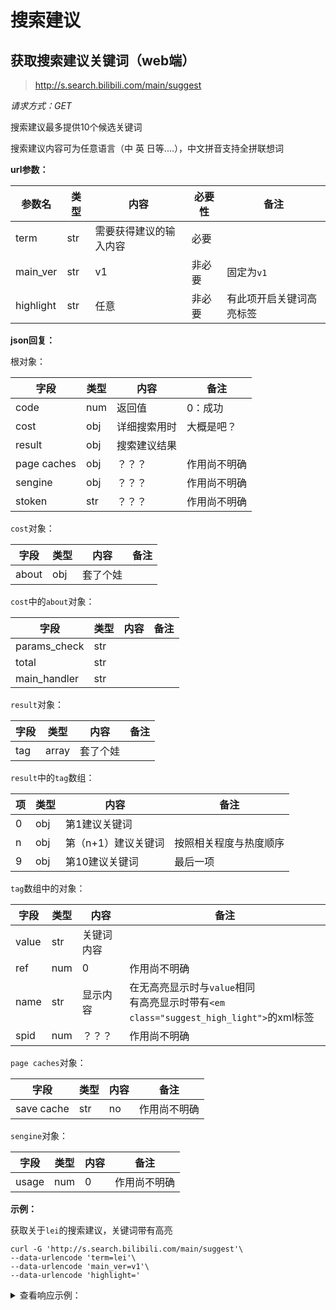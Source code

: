 # 搜索建议

## 获取搜索建议关键词（web端）

> http://s.search.bilibili.com/main/suggest

*请求方式：GET*

搜索建议最多提供10个候选关键词

搜索建议内容可为任意语言（中 英 日等....），中文拼音支持全拼联想词

**url参数：**

| 参数名    | 类型 | 内容                   | 必要性 | 备注                     |
| --------- | ---- | ---------------------- | ------ | ------------------------ |
| term      | str  | 需要获得建议的输入内容 | 必要   |                          |
| main_ver  | str  | v1                     | 非必要 | 固定为`v1`               |
| highlight | str  | 任意                   | 非必要 | 有此项开启关键词高亮标签 |

**json回复：**

根对象：

| 字段        | 类型 | 内容         | 备注         |
| ----------- | ---- | ------------ | ------------ |
| code        | num  | 返回值       | 0：成功      |
| cost        | obj  | 详细搜索用时 | 大概是吧？   |
| result      | obj  | 搜索建议结果 |              |
| page caches | obj  | ？？？       | 作用尚不明确 |
| sengine     | obj  | ？？？       | 作用尚不明确 |
| stoken      | str  | ？？？       | 作用尚不明确 |

`cost`对象：

| 字段  | 类型 | 内容     | 备注 |
| ----- | ---- | -------- | ---- |
| about | obj  | 套了个娃 |      |

`cost`中的`about`对象：

| 字段         | 类型 | 内容 | 备注 |
| ------------ | ---- | ---- | ---- |
| params_check | str  |      |      |
| total        | str  |      |      |
| main_handler | str  |      |      |

`result`对象：

| 字段 | 类型  | 内容     | 备注 |
| ---- | ----- | -------- | ---- |
| tag  | array | 套了个娃 |      |

`result`中的`tag`数组：

| 项   | 类型 | 内容                | 备注                   |
| ---- | ---- | ------------------- | ---------------------- |
| 0    | obj  | 第1建议关键词       |                        |
| n    | obj  | 第（n+1）建议关键词 | 按照相关程度与热度顺序 |
| 9    | obj  | 第10建议关键词      | 最后一项               |

`tag`数组中的对象：

| 字段  | 类型 | 内容       | 备注                                                         |
| ----- | ---- | ---------- | ------------------------------------------------------------ |
| value | str  | 关键词内容 |                                                              |
| ref   | num  | 0          | 作用尚不明确                                                 |
| name  | str  | 显示内容   | 在无高亮显示时与`value`相同<br />有高亮显示时带有`<em class="suggest_high_light">`的xml标签 |
| spid  | num  | ？？？     | 作用尚不明确                                                 |

`page caches`对象：

| 字段       | 类型 | 内容 | 备注         |
| ---------- | ---- | ---- | ------------ |
| save cache | str  | no   | 作用尚不明确 |

`sengine`对象：

| 字段  | 类型 | 内容 | 备注         |
| ----- | ---- | ---- | ------------ |
| usage | num  | 0    | 作用尚不明确 |

**示例：**

获取关于`lei`的搜索建议，关键词带有高亮

```shell
curl -G 'http://s.search.bilibili.com/main/suggest'\
--data-urlencode 'term=lei'\
--data-urlencode 'main_ver=v1'\
--data-urlencode 'highlight='
```

<details>
<summary>查看响应示例：</summary>

```json
{
    "code": 0,
    "cost": {
        "about": {
            "params_check": "0.000103",
            "total": "0.011644",
            "main_handler": "0.011472"
        }
    },
    "result": {
        "tag": [
            {
                "value": "雷军",
                "ref": 0,
                "name": "雷军",
                "spid": 1
            },
            {
                "value": "雷之律者",
                "ref": 0,
                "name": "雷之律者",
                "spid": 5
            },
            {
                "value": "LEI神",
                "ref": 0,
                "name": "<em class=\"suggest_high_light\">LEI</em>神",
                "spid": 5
            },
            {
                "value": "LEIGH ELLEXSON",
                "ref": 0,
                "name": "<em class=\"suggest_high_light\">LEI</em>GH ELLEXSON",
                "spid": 5
            },
            {
                "value": "LEICA Q2",
                "ref": 0,
                "name": "<em class=\"suggest_high_light\">LEI</em>CA Q2",
                "spid": 5
            },
            {
                "value": "LEIGHANNE",
                "ref": 0,
                "name": "<em class=\"suggest_high_light\">LEI</em>GHANNE",
                "spid": 0
            },
            {
                "value": "雷达探测姬",
                "ref": 0,
                "name": "雷达探测姬",
                "spid": 5
            },
            {
                "value": "雷律",
                "ref": 0,
                "name": "雷律",
                "spid": 5
            },
            {
                "value": "雷霆嘎巴",
                "ref": 0,
                "name": "雷霆嘎巴",
                "spid": 5
            },
            {
                "value": "雷霆沙赞",
                "ref": 0,
                "name": "雷霆沙赞",
                "spid": 5
            }
        ]
    },
    "page caches": {
        "save cache": "no"
    },
    "sengine": {
        "usage": 0
    },
    "stoken": "12344377692164099019"
}
```

</details>
